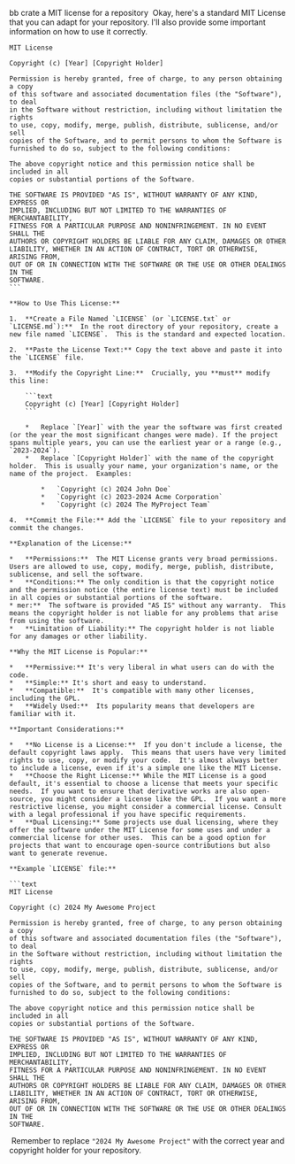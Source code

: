 bb crate a MIT license for a repository
​
Okay, here's a standard MIT License that you can adapt for your repository.  I'll also provide some important information on how to use it correctly.

```text
MIT License

Copyright (c) [Year] [Copyright Holder]

Permission is hereby granted, free of charge, to any person obtaining a copy
of this software and associated documentation files (the "Software"), to deal
in the Software without restriction, including without limitation the rights
to use, copy, modify, merge, publish, distribute, sublicense, and/or sell
copies of the Software, and to permit persons to whom the Software is
furnished to do so, subject to the following conditions:

The above copyright notice and this permission notice shall be included in all
copies or substantial portions of the Software.

THE SOFTWARE IS PROVIDED "AS IS", WITHOUT WARRANTY OF ANY KIND, EXPRESS OR
IMPLIED, INCLUDING BUT NOT LIMITED TO THE WARRANTIES OF MERCHANTABILITY,
FITNESS FOR A PARTICULAR PURPOSE AND NONINFRINGEMENT. IN NO EVENT SHALL THE
AUTHORS OR COPYRIGHT HOLDERS BE LIABLE FOR ANY CLAIM, DAMAGES OR OTHER
LIABILITY, WHETHER IN AN ACTION OF CONTRACT, TORT OR OTHERWISE, ARISING FROM,
OUT OF OR IN CONNECTION WITH THE SOFTWARE OR THE USE OR OTHER DEALINGS IN THE
SOFTWARE.
```​
​
**How to Use This License:**

1.  **Create a File Named `LICENSE` (or `LICENSE.txt` or `LICENSE.md`):**  In the root directory of your repository, create a new file named `LICENSE`.  This is the standard and expected location.

2.  **Paste the License Text:** Copy the text above and paste it into the `LICENSE` file.
​
3.  **Modify the Copyright Line:**  Crucially, you **must** modify this line:

    ```text
    Copyright (c) [Year] [Copyright Holder]
    ```

    *   Replace `[Year]` with the year the software was first created (or the year the most significant changes were made). If the project spans multiple years, you can use the earliest year or a range (e.g., `2023-2024`).
    *   Replace `[Copyright Holder]` with the name of the copyright holder.  This is usually your name, your organization's name, or the name of the project.  Examples:

        *   `Copyright (c) 2024 John Doe`
        *   `Copyright (c) 2023-2024 Acme Corporation`
        *   `Copyright (c) 2024 The MyProject Team`

4.  **Commit the File:** Add the `LICENSE` file to your repository and commit the changes.

**Explanation of the License:**

*   **Permissions:**  The MIT License grants very broad permissions.  Users are allowed to use, copy, modify, merge, publish, distribute, sublicense, and sell the software.
*   **Conditions:** The only condition is that the copyright notice and the permission notice (the entire license text) must be included in all copies or substantial portions of the software.
* mer:**  The software is provided "AS IS" without any warranty.  This means the copyright holder is not liable for any problems that arise from using the software.
*   **Limitation of Liability:** The copyright holder is not liable for any damages or other liability.

**Why the MIT License is Popular:**

*   **Permissive:** It's very liberal in what users can do with the code.
*   **Simple:** It's short and easy to understand.
*   **Compatible:**  It's compatible with many other licenses, including the GPL.
*   **Widely Used:**  Its popularity means that developers are familiar with it.

**Important Considerations:**

*   **No License is a License:**  If you don't include a license, the default copyright laws apply.  This means that users have very limited rights to use, copy, or modify your code.  It's almost always better to include a license, even if it's a simple one like the MIT License.
*   **Choose the Right License:** While the MIT License is a good default, it's essential to choose a license that meets your specific needs.  If you want to ensure that derivative works are also open-source, you might consider a license like the GPL.  If you want a more restrictive license, you might consider a commercial license. Consult with a legal professional if you have specific requirements.
*   **Dual Licensing:** Some projects use dual licensing, where they offer the software under the MIT License for some uses and under a commercial license for other uses.  This can be a good option for projects that want to encourage open-source contributions but also want to generate revenue.

**Example `LICENSE` file:**

```text​
MIT License

Copyright (c) 2024 My Awesome Project

Permission is hereby granted, free of charge, to any person obtaining a copy
of this software and associated documentation files (the "Software"), to deal
in the Software without restriction, including without limitation the rights
to use, copy, modify, merge, publish, distribute, sublicense, and/or sell
copies of the Software, and to permit persons to whom the Software is
furnished to do so, subject to the following conditions:

The above copyright notice and this permission notice shall be included in all
copies or substantial portions of the Software.

THE SOFTWARE IS PROVIDED "AS IS", WITHOUT WARRANTY OF ANY KIND, EXPRESS OR
IMPLIED, INCLUDING BUT NOT LIMITED TO THE WARRANTIES OF MERCHANTABILITY,
FITNESS FOR A PARTICULAR PURPOSE AND NONINFRINGEMENT. IN NO EVENT SHALL THE
AUTHORS OR COPYRIGHT HOLDERS BE LIABLE FOR ANY CLAIM, DAMAGES OR OTHER
LIABILITY, WHETHER IN AN ACTION OF CONTRACT, TORT OR OTHERWISE, ARISING FROM,
OUT OF OR IN CONNECTION WITH THE SOFTWARE OR THE USE OR OTHER DEALINGS IN THE
SOFTWARE.
```
​
Remember to replace `"2024 My Awesome Project"` with the correct year and copyright holder for your repository.
